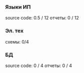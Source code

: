 ### Языки ИП ###

source code: 0.5 / 12
отчеты: 0 / 12

### Эл. тех ###

схемы: 0/4

### БД ###

source code: 0 / 4
отчеты: 0 / 4
